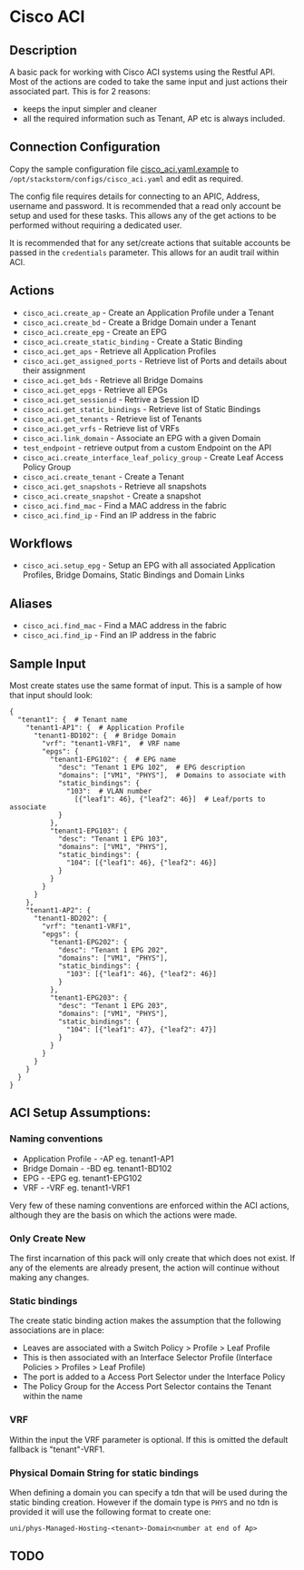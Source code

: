 # Cisco ACI

## Description

A basic pack for working with Cisco ACI systems using the Restful API. Most of the actions are
coded to take the same input and just actions their associated part. This is for 2 reasons:

* keeps the input simpler and cleaner
* all the required information such as Tenant, AP etc is always included.

## Connection Configuration

Copy the sample configuration file [cisco_aci.yaml.example](./cisco_aci.yaml.example) to
`/opt/stackstorm/configs/cisco_aci.yaml` and edit as required.

The config file requires details for connecting to an APIC, Address, username and password.
It is recommended that a read only account be setup and used for these tasks. This allows any
of the get actions to be performed without requiring a dedicated user.

It is recommended that for any set/create actions that suitable accounts be passed in
the `credentials` parameter. This allows for an audit trail within ACI.


## Actions

* `cisco_aci.create_ap` - Create an Application Profile under a Tenant
* `cisco_aci.create_bd` -  Create a Bridge Domain under a Tenant
* `cisco_aci.create_epg` - Create an EPG
* `cisco_aci.create_static_binding` -  Create a Static Binding
* `cisco_aci.get_aps` -  Retrieve all Application Profiles
* `cisco_aci.get_assigned_ports` -  Retrieve list of Ports and details about their assignment
* `cisco_aci.get_bds` -  Retrieve all Bridge Domains
* `cisco_aci.get_epgs` - Retrieve all EPGs
* `cisco_aci.get_sessionid` -  Retrive a Session ID
* `cisco_aci.get_static_bindings` -  Retrieve list of Static Bindings
* `cisco_aci.get_tenants` - Retrieve list of Tenants
* `cisco_aci.get_vrfs` -  Retrieve list of VRFs
* `cisco_aci.link_domain` - Associate an EPG with a given Domain
* `test_endpoint` - retrieve output from a custom Endpoint on the API
* `cisco_aci.create_interface_leaf_policy_group` - Create Leaf Access Policy Group 
* `cisco_aci.create_tenant` - Create a Tenant
* `cisco_aci.get_snapshots` - Retrieve all snapshots
* `cisco_aci.create_snapshot` - Create a snapshot
* `cisco_aci.find_mac` - Find a MAC address in the fabric
* `cisco_aci.find_ip` - Find an IP address in the fabric

## Workflows

* `cisco_aci.setup_epg` - Setup an EPG with all associated Application Profiles, Bridge Domains,
  Static Bindings and Domain Links

## Aliases

* `cisco_aci.find_mac` - Find a MAC address in the fabric
* `cisco_aci.find_ip` - Find an IP address in the fabric

## Sample Input

Most create states use the same format of input. This is a sample of how that input should look:

```jsonc
{
  "tenant1": {  # Tenant name
    "tenant1-AP1": {  # Application Profile
      "tenant1-BD102": {  # Bridge Domain
        "vrf": "tenant1-VRF1",  # VRF name
        "epgs": {
          "tenant1-EPG102": {  # EPG name
            "desc": "Tenant 1 EPG 102",  # EPG description
            "domains": ["VM1", "PHYS"],  # Domains to associate with
            "static_bindings": {
              "103":  # VLAN number
                [{"leaf1": 46}, {"leaf2": 46}]  # Leaf/ports to associate
            }
          },
          "tenant1-EPG103": {
            "desc": "Tenant 1 EPG 103",
            "domains": ["VM1", "PHYS"],
            "static_bindings": {
              "104": [{"leaf1": 46}, {"leaf2": 46}]
            }
          }
        }
      }
    },
    "tenant1-AP2": {
      "tenant1-BD202": {
        "vrf": "tenant1-VRF1",
        "epgs": {
          "tenant1-EPG202": {
            "desc": "Tenant 1 EPG 202",
            "domains": ["VM1", "PHYS"],
            "static_bindings": {
              "103": [{"leaf1": 46}, {"leaf2": 46}]
            }
          },
          "tenant1-EPG203": {
            "desc": "Tenant 1 EPG 203",
            "domains": ["VM1", "PHYS"],
            "static_bindings": {
              "104": [{"leaf1": 47}, {"leaf2": 47}]
            }
          }
        }
      }
    }
  }
}
```

## ACI Setup Assumptions:

### Naming conventions

* Application Profile - <Tenant>-AP<unique number> eg. tenant1-AP1
* Bridge Domain - <Tenant>-BD<app number><unique number> eg. tenant1-BD102
* EPG - <Tenant>-EPG<app number><unique number> eg. tenant1-EPG102
* VRF - <Tenant>-VRF<unique number> eg. tenant1-VRF1

Very few of these naming conventions are enforced within the ACI actions,
although they are the basis on which the actions were made.

### Only Create New

The first incarnation of this pack will only create that which does not exist.
If any of the elements are already present, the action will continue without making
any changes.

### Static bindings

The create static binding action makes the assumption that the following associations
are in place:

* Leaves are associated with a Switch Policy > Profile > Leaf Profile
* This is then associated with an Interface Selector Profile (Interface Policies > Profiles > Leaf Profile)
* The port is added to a Access Port Selector under the Interface Policy
* The Policy Group for the Access Port Selector contains the Tenant within the name

### VRF

Within the input the VRF parameter is optional. If this is omitted the default fallback is "tenant"-VRF1.

### Physical Domain String for static bindings

When defining a domain you can specify a tdn that will be used during the static binding creation.
However if the domain type is `PHYS` and no tdn is provided it will use the following format to
create one:

`uni/phys-Managed-Hosting-<tenant>-Domain<number at end of Ap>`


## TODO

